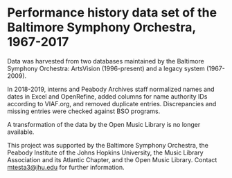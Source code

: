 # Performance history data set of the Baltimore Symphony Orchestra, 1967-2017

Data was harvested from two databases maintained by the Baltimore Symphony Orchestra: ArtsVision (1996-present) and a legacy system (1967-2009). 

In 2018-2019, interns and Peabody Archives staff normalized names and dates in Excel and OpenRefine, added columns for name authority IDs according to VIAF.org, and removed duplicate entries. Discrepancies and missing entries were checked against BSO programs.

A transformation of the data by the Open Music Library is no longer available.

This project was supported by the Baltimore Symphony Orchestra, the Peabody Institute of the Johns Hopkins University, the Music Library Association and its Atlantic Chapter, and the Open Music Library. Contact mtesta3@jhu.edu for further information.
